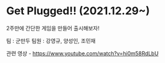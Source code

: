 # Get Plugged!! (2021.12.29~)
2주만에 간단한 게임을 만들어 출시해보자!

팀 : 군만두
팀원 : 강영규, 양성인, 조민재

관련 영상 - https://www.youtube.com/watch?v=hi0m58RdLbU
